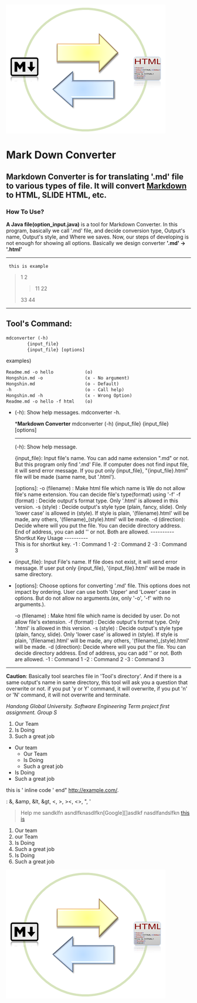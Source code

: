 ![logo](Logo2.png)

Mark Down Converter
===========
**Markdown Converter** is for translating '.md' file to various types of file. It will convert [Markdown][1] to HTML, SLIDE HTML, etc.
--------
### How To Use?
__A Java file(option_input.java)__ is a tool for Markdown Converter.
In this program, basically we call '.md' file, and decide conversion type, Output's name, Output's style, and Where we saves. Now, our steps of developing is not enough for showing all options. Basically we design converter **'.md' -> '.html'**
- - - -

     this is example

> 1
> 2
> > 11
> > 22
>  
> 33
> 44
*******
## Tool's Command:

	mdconverter (-h) 
		    {input_file}
		    {input_file} [options]

examples)

	Readme.md -o hello            (o)
	Hongshin.md -o                (x - No argument)
	Hongshin.md                   (o - Default)
	-h                            (o - Call help)
	Hongshin.md -h                (x - Wrong Option)
	Readme.md -o hello -f html    (o)

* (-h): Show help messages. mdconverter -h.

	***********Markdown Converter**********
	mdconverter (-h)
		    {input_file}
		    {input_file} [options]      
	***************************************
	(-h): Show help message.

	{input_file}: Input file's name. You can add name extension ".md" or not. But this program only find '.md' File.
		      If computer does not find input file, it will send error message.
		      If you put only {input_file}, "{input_file}.html" file will be made (same name, but '.html').

	[options]: 
		-o  (filename) : Make html file which name is
				 We do not allow file's name extension. You can decide file's type(format) using '-f'
		-f  (format)   : Decide output's format type. Only '.html' is allowed in this version.
		-s  (style)    : Decide output's style type (plain, fancy, slide). Only 'lower case' is allowed in (style). 
				 If style is plain, '(filename).html' will be made, any others,
				'(filename)_(style).html' will be made.
		-d  (direction): Decide where will you put the file. You can decide directory address.
				 End of address, you can add '\' or not. Both are allowed.
	       ---------- Shortkut Key Usage ----------           
	       This is for shortkut key.
		-1 : Command 1 
		-2 : Command 2
		-3 : Command 3

* {input_file}: Input File's name. If file does not exist, it will send error message. If user put only {input_file}, '{input_file}.html' will be made in same directory.
* [options]: Choose options for converting '.md' file. This options does not impact by ordering. User can use both 'Upper' and 'Lower' case in options. But do not allow no arguments.(ex, only '-o', '-f' with no arguments.).

	-o   (filename) : Make html file which name is decided by user. Do not allow file's extension.
	-f   (format)   : Decide output's format type. Only '.html' is allowed in this version.
	-s   (style)    : Decide output's style type (plain, fancy, slide). Only 'lower case' is allowed in (style).
			  If style is plain, '(filename).html' will be made, any others, 
			  '(filename)_(style).html' will be made.
	-d   (direction): Decide where will you put the file. You can decide directory address.
			  End of address, you can add '\' or not. Both are allowed.
	-1              : Command 1
	-2              : Command 2
	-3              : Command 3

----------
__Caution__: Basically tool searches file in 'Tool's directory'. And if there is a same output's name in same directory, this tool will ask you a question that overwrite or not. if you put 'y or Y' command, it will overwrite, if you put 'n' or 'N' command, it will not overwrite and terminate. 
 
_Handong Global University.
Software Engineering Term project first assignment.
Group S_

1. Our Team
2. Is Doing
3. Such a great job

* Our team
  * Our Team
  * Is Doing
  * Such a great job
* Is Doing
* Such a great job

this is  ' inline code ' end\" <http://example.com/>.


: &, &amp, &lt, &gt, <, >,  ><, <>, ", '

> Help me sandklfn
asndlfknasdlfkn[Google][]asdlkf
nasdlfandslfkn [this is](path/one/two)

1. Our team
  1. our Team
  2. Is Doing
  3. Such a great job
2. Is Doing
3. Such a great job

![logo][2]

 
  [1]: http://daringfireball.net/projects/markdown/
  [2]: Logo2.png
